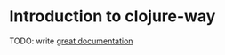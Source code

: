 # Introduction to clojure-way

TODO: write [great documentation](http://jacobian.org/writing/what-to-write/)
